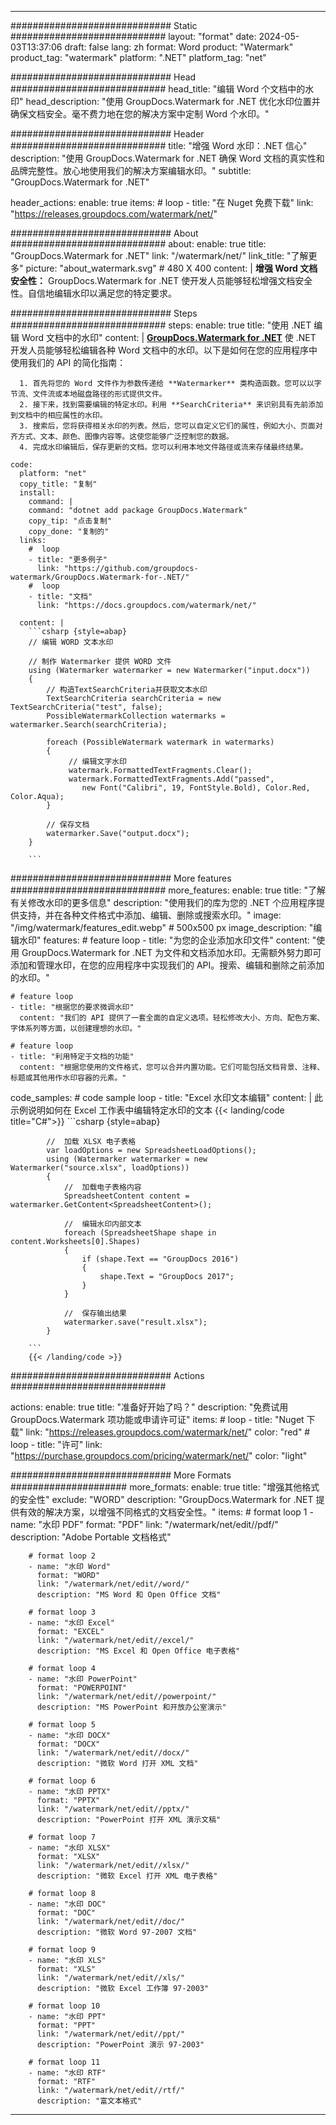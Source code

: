 
---
############################# Static ############################
layout: "format"
date:  2024-05-03T13:37:06
draft: false
lang: zh
format: Word
product: "Watermark"
product_tag: "watermark"
platform: ".NET"
platform_tag: "net"

############################# Head ############################
head_title: "编辑 Word 个文档中的水印"
head_description: "使用 GroupDocs.Watermark for .NET 优化水印位置并确保文档安全。毫不费力地在您的解决方案中定制 Word 个水印。"

############################# Header ############################
title: "增强 Word 水印：.NET 信心" 
description: "使用 GroupDocs.Watermark for .NET 确保 Word 文档的真实性和品牌完整性。放心地使用我们的解决方案编辑水印。"
subtitle: "GroupDocs.Watermark for .NET" 

header_actions:
  enable: true
  items:
    #  loop
    - title: "在 Nuget 免费下载"
      link: "https://releases.groupdocs.com/watermark/net/"
      
############################# About ############################
about:
    enable: true
    title: "GroupDocs.Watermark for .NET"
    link: "/watermark/net/"
    link_title: "了解更多"
    picture: "about_watermark.svg" # 480 X 400
    content: |
       **增强 Word 文档安全性：** GroupDocs.Watermark for .NET 使开发人员能够轻松增强文档安全性。自信地编辑水印以满足您的特定要求。

############################# Steps ############################
steps:
    enable: true
    title: "使用 .NET 编辑 Word 文档中的水印"
    content: |
      **[GroupDocs.Watermark for .NET](https://products.groupdocs.com/watermark/net/)** 使 .NET 开发人员能够轻松编辑各种 Word 文档中的水印。以下是如何在您的应用程序中使用我们的 API 的简化指南：
      
      1. 首先将您的 Word 文件作为参数传递给 **Watermarker** 类构造函数。您可以以字节流、文件流或本地磁盘路径的形式提供文件。
      2. 接下来，找到需要编辑的特定水印。利用 **SearchCriteria** 来识别具有先前添加到文档中的相应属性的水印。
      3. 搜索后，您将获得相关水印的列表。然后，您可以自定义它们的属性，例如大小、页面对齐方式、文本、颜色、图像内容等。这使您能够广泛控制您的数据。
      4. 完成水印编辑后，保存更新的文档。您可以利用本地文件路径或流来存储最终结果。
   
    code:
      platform: "net"
      copy_title: "复制"
      install:
        command: |
        command: "dotnet add package GroupDocs.Watermark"
        copy_tip: "点击复制"
        copy_done: "复制的"
      links:
        #  loop
        - title: "更多例子"
          link: "https://github.com/groupdocs-watermark/GroupDocs.Watermark-for-.NET/"
        #  loop
        - title: "文档"
          link: "https://docs.groupdocs.com/watermark/net/"
          
      content: |
        ```csharp {style=abap}
        // 编辑 WORD 文本水印

        // 制作 Watermarker 提供 WORD 文件
        using (Watermarker watermarker = new Watermarker("input.docx"))
        {
            // 构造TextSearchCriteria并获取文本水印
            TextSearchCriteria searchCriteria = new TextSearchCriteria("test", false);
            PossibleWatermarkCollection watermarks = watermarker.Search(searchCriteria);

            foreach (PossibleWatermark watermark in watermarks)
            {
                 // 编辑文字水印
                 watermark.FormattedTextFragments.Clear();
                 watermark.FormattedTextFragments.Add("passed", 
                    new Font("Calibri", 19, FontStyle.Bold), Color.Red, Color.Aqua);
            }

            // 保存文档
            watermarker.Save("output.docx");
        }
        
        ```            

############################# More features ############################
more_features:
  enable: true
  title: "了解有关修改水印的更多信息"
  description: "使用我们的库为您的 .NET 个应用程序提供支持，并在各种文件格式中添加、编辑、删除或搜索水印。"
  image: "/img/watermark/features_edit.webp" # 500x500 px
  image_description: "编辑水印"
  features:
    # feature loop
    - title: "为您的企业添加水印文件"
      content: "使用 GroupDocs.Watermark for .NET 为文件和文档添加水印。无需额外努力即可添加和管理水印，在您的应用程序中实现我们的 API。搜索、编辑和删除之前添加的水印。"

    # feature loop
    - title: "根据您的要求微调水印"
      content: "我们的 API 提供了一套全面的自定义选项。轻松修改大小、方向、配色方案、字体系列等方面，以创建理想的水印。"

    # feature loop
    - title: "利用特定于文档的功能"
      content: "根据您使用的文件格式，您可以合并内置功能。它们可能包括文档背景、注释、标题或其他用作水印容器的元素。"
      
  code_samples:
    # code sample loop
    - title: "Excel 水印文本编辑"
      content: |
        此示例说明如何在 Excel 工作表中编辑特定水印的文本
        {{< landing/code title="C#">}}
        ```csharp {style=abap}
        
            //  加载 XLSX 电子表格
            var loadOptions = new SpreadsheetLoadOptions();
            using (Watermarker watermarker = new Watermarker("source.xlsx", loadOptions))
            {
                //  加载电子表格内容
                SpreadsheetContent content = watermarker.GetContent<SpreadsheetContent>();

                //  编辑水印内部文本
                foreach (SpreadsheetShape shape in content.Worksheets[0].Shapes)
                {
                    if (shape.Text == "GroupDocs 2016")
                    {
                        shape.Text = "GroupDocs 2017";
                    }
                }

                //  保存输出结果
                watermarker.save("result.xlsx");
            }

        ```
        {{< /landing/code >}}


############################# Actions ############################

actions:
  enable: true
  title: "准备好开始了吗？"
  description: "免费试用 GroupDocs.Watermark 项功能或申请许可证"
  items:
    #  loop
    - title: "Nuget 下载"
      link: "https://releases.groupdocs.com/watermark/net/"
      color: "red"
        #  loop
    - title: "许可"
      link: "https://purchase.groupdocs.com/pricing/watermark/net/"
      color: "light"


############################# More Formats #####################
more_formats:
    enable: true
    title: "增强其他格式的安全性"
    exclude: "WORD"
    description: "GroupDocs.Watermark for .NET 提供有效的解决方案，以增强不同格式的文档安全性。"
    items: 
        # format loop 1
        - name: "水印 PDF"
          format: "PDF"
          link: "/watermark/net/edit//pdf/"
          description: "Adobe Portable 文档格式"

        # format loop 2
        - name: "水印 Word"
          format: "WORD"
          link: "/watermark/net/edit//word/"
          description: "MS Word 和 Open Office 文档"
          
        # format loop 3
        - name: "水印 Excel"
          format: "EXCEL"
          link: "/watermark/net/edit//excel/"
          description: "MS Excel 和 Open Office 电子表格"

        # format loop 4
        - name: "水印 PowerPoint"
          format: "POWERPOINT"
          link: "/watermark/net/edit//powerpoint/"
          description: "MS PowerPoint 和开放办公室演示"

        # format loop 5
        - name: "水印 DOCX"
          format: "DOCX"
          link: "/watermark/net/edit//docx/"
          description: "微软 Word 打开 XML 文档"
          
        # format loop 6
        - name: "水印 PPTX"
          format: "PPTX"
          link: "/watermark/net/edit//pptx/"
          description: "PowerPoint 打开 XML 演示文稿"
          
        # format loop 7
        - name: "水印 XLSX"
          format: "XLSX"
          link: "/watermark/net/edit//xlsx/"
          description: "微软 Excel 打开 XML 电子表格"

        # format loop 8
        - name: "水印 DOC"
          format: "DOC"
          link: "/watermark/net/edit//doc/"
          description: "微软 Word 97-2007 文档"

        # format loop 9
        - name: "水印 XLS"
          format: "XLS"
          link: "/watermark/net/edit//xls/"
          description: "微软 Excel 工作簿 97-2003"

        # format loop 10
        - name: "水印 PPT"
          format: "PPT"
          link: "/watermark/net/edit//ppt/"
          description: "PowerPoint 演示 97-2003"

        # format loop 11
        - name: "水印 RTF"
          format: "RTF"
          link: "/watermark/net/edit//rtf/"
          description: "富文本格式"

---